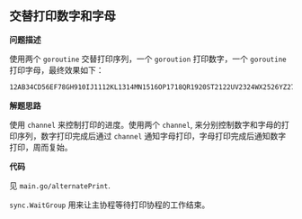 ## 交替打印数字和字母

**问题描述**

使用两个 `goroutine` 交替打印序列，一个 `goroution` 打印数字，一个 `goroutine` 打印字母，最终效果如下：

```bash
12AB34CD56EF78GH910IJ1112KL1314MN1516OP1718QR1920ST2122UV2324WX2526YZ2728
```

**解题思路**

使用 `channel` 来控制打印的进度。使用两个 `channel`, 来分别控制数字和字母的打印序列，数字打印完成后通过 `channel` 通知字母打印，字母打印完成后通知数字打印，周而复始。

**代码**
 
见 `main.go/alternatePrint`.

`sync.WaitGroup` 用来让主协程等待打印协程的工作结束。
